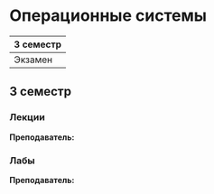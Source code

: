 # Операционные системы

|3 семестр|
|---|
|Экзамен|

## 3 семестр
### Лекции

**Преподаватель:** 

### Лабы

**Преподаватель:** 
